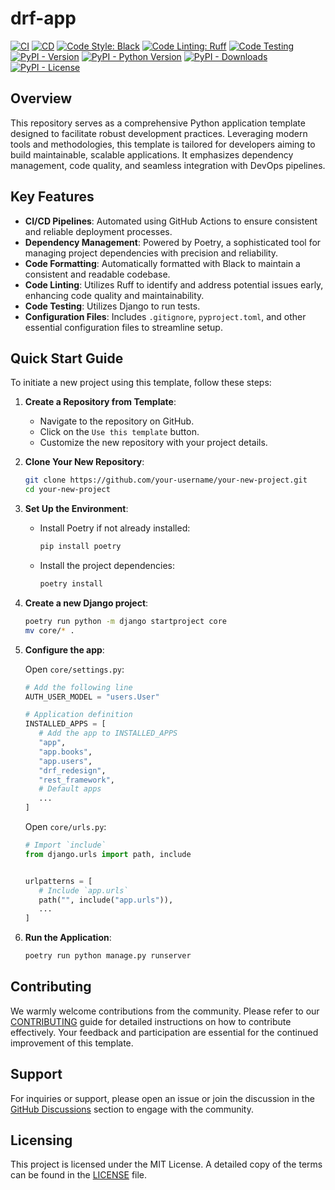 # drf-app

[![CI](https://github.com/youzarsiph/drf-app/actions/workflows/ci.yml/badge.svg)](https://github.com/youzarsiph/drf-app/actions/workflows/ci.yml)
[![CD](https://github.com/youzarsiph/drf-app/actions/workflows/cd.yml/badge.svg)](https://github.com/youzarsiph/drf-app/actions/workflows/cd.yml)
[![Code Style: Black](https://github.com/youzarsiph/drf-app/actions/workflows/black.yml/badge.svg)](https://github.com/youzarsiph/drf-app/actions/workflows/black.yml)
[![Code Linting: Ruff](https://github.com/youzarsiph/drf-app/actions/workflows/ruff.yml/badge.svg)](https://github.com/youzarsiph/drf-app/actions/workflows/ruff.yml)
[![Code Testing](https://github.com/youzarsiph/drf-app/actions/workflows/tests.yml/badge.svg)](https://github.com/youzarsiph/drf-app/actions/workflows/tests.yml)
[![PyPI - Version](https://img.shields.io/pypi/v/drf-app?logo=pypi&logoColor=white)](https://pypi.org/project/drf-app/)
[![PyPI - Python Version](https://img.shields.io/pypi/pyversions/drf-app?logo=python&logoColor=white)](https://pypi.org/project/drf-app/)
[![PyPI - Downloads](https://img.shields.io/pypi/dm/drf-app?logo=pypi&logoColor=white)](https://pypi.org/project/drf-app/)
[![PyPI - License](https://img.shields.io/pypi/l/drf-app?logo=pypi&logoColor=white)](https://pypi.org/project/drf-app/)

## Overview

This repository serves as a comprehensive Python application template designed to facilitate robust development practices. Leveraging modern tools and methodologies, this template is tailored for developers aiming to build maintainable, scalable applications. It emphasizes dependency management, code quality, and seamless integration with DevOps pipelines.

## Key Features

- **CI/CD Pipelines**: Automated using GitHub Actions to ensure consistent and reliable deployment processes.
- **Dependency Management**: Powered by Poetry, a sophisticated tool for managing project dependencies with precision and reliability.
- **Code Formatting**: Automatically formatted with Black to maintain a consistent and readable codebase.
- **Code Linting**: Utilizes Ruff to identify and address potential issues early, enhancing code quality and maintainability.
- **Code Testing**: Utilizes Django to run tests.
- **Configuration Files**: Includes `.gitignore`, `pyproject.toml`, and other essential configuration files to streamline setup.

## Quick Start Guide

To initiate a new project using this template, follow these steps:

1. **Create a Repository from Template**:
   - Navigate to the repository on GitHub.
   - Click on the `Use this template` button.
   - Customize the new repository with your project details.

2. **Clone Your New Repository**:

   ```bash
   git clone https://github.com/your-username/your-new-project.git
   cd your-new-project
   ```

3. **Set Up the Environment**:
   - Install Poetry if not already installed:

     ```bash
     pip install poetry
     ```

   - Install the project dependencies:

     ```bash
     poetry install
     ```

4. **Create a new Django project**:

   ```bash
   poetry run python -m django startproject core
   mv core/* .
   ```

5. **Configure the app**:

   Open `core/settings.py`:

   ```python
   # Add the following line
   AUTH_USER_MODEL = "users.User"

   # Application definition
   INSTALLED_APPS = [
      # Add the app to INSTALLED_APPS
      "app",
      "app.books",
      "app.users",
      "drf_redesign",
      "rest_framework",
      # Default apps
      ...
   ]
   ```

   Open `core/urls.py`:

   ```python
   # Import `include`
   from django.urls import path, include
   
   
   urlpatterns = [
      # Include `app.urls`
      path("", include("app.urls")),
      ...
   ]
   ```

6. **Run the Application**:

   ```bash
   poetry run python manage.py runserver
   ```

## Contributing

We warmly welcome contributions from the community. Please refer to our [CONTRIBUTING](CONTRIBUTING.md) guide for detailed instructions on how to contribute effectively. Your feedback and participation are essential for the continued improvement of this template.

## Support

For inquiries or support, please open an issue or join the discussion in the [GitHub Discussions](https://github.com/youzarsiph/drf-app/discussions) section to engage with the community.

## Licensing

This project is licensed under the MIT License. A detailed copy of the terms can be found in the [LICENSE](LICENSE) file.
